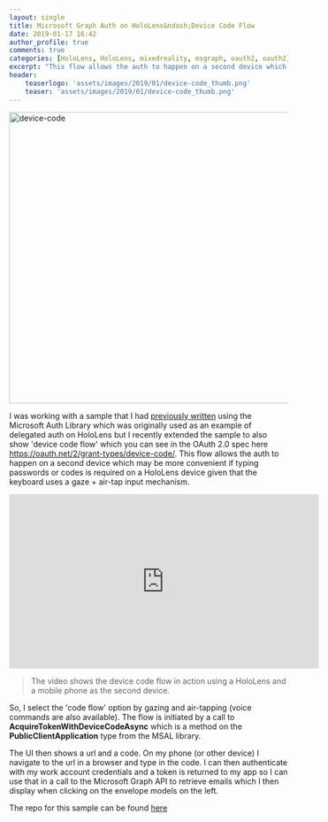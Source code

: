 ```yaml
---
layout: single
title: Microsoft Graph Auth on HoloLens&ndash;Device Code Flow
date: 2019-01-17 16:42
author_profile: true
comments: true
categories: [HoloLens, HoloLens, mixedreality, msgraph, oauth2, oauth2]
excerpt: "This flow allows the auth to happen on a second device which may be more convenient if typing passwords or codes is required on a HoloLens device given that the keyboard uses a gaze + air-tap input mechanism..."
header:
    teaserlogo: 'assets/images/2019/01/device-code_thumb.png'
    teaser: 'assets/images/2019/01/device-code_thumb.png'
---
```

<a href="{{ site.baseurl }}/assets/images/2019/01/device-code.png"><img style="display: inline; background-image: none;" title="device-code" src="{{ site.baseurl }}/assets/images/2019/01/device-code_thumb.png" alt="device-code" width="670" height="526" border="0" /></a>

I was working with a sample that I had <a href="{{ site.baseurl }}/hololens/mrtk/msgraph/oauth2/unity/unity3d/2017/11/28/microsoft-graph-auth-on-hololens.html" target="_blank" rel="noopener">previously written</a> using the Microsoft Auth Library which was originally used as an example of delegated auth on HoloLens but I recently extended the sample to also show 'device code flow' which you can see in the OAuth 2.0 spec here <a title="https://oauth.net/2/grant-types/device-code/" href="https://oauth.net/2/grant-types/device-code/">https://oauth.net/2/grant-types/device-code/</a>. This flow allows the auth to happen on a second device which may be more convenient if typing passwords or codes is required on a HoloLens device given that the keyboard uses a gaze + air-tap input mechanism.

<iframe src="https://www.youtube.com/embed/pKO8AxSIyGw" width="560" height="315" frameborder="0" allowfullscreen="allowfullscreen"></iframe>
<blockquote>The video shows the device code flow in action using a HoloLens and a mobile phone as the second device.</blockquote>
So, I select the 'code flow' option by gazing and air-tapping (voice commands are also available). The flow is initiated by a call to <strong>AcquireTokenWithDeviceCodeAsync</strong> which is a method on the <strong>PublicClientApplication</strong> type from the MSAL library.

<script src="https://gist.github.com/peted70/9819e7cadd1d76eb1e8341c434e137eb.js"></script>

The UI then shows a url and a code. On my phone (or other device) I navigate to the url in a browser and type in the code. I can then authenticate with my work account credentials and a token is returned to my app so I can use that in a call to the Microsoft Graph API to retrieve emails which I then display when clicking on the envelope models on the left.

The repo for this sample can be found <a href="https://github.com/peted70/msal-hololens" target="_blank" rel="noopener">here</a>
